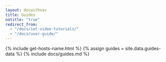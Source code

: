 ```yaml
---
layout: docwithnav
title: Guides
notitle: "true"
redirect_from: 
  - "/docs/iot-video-tutorials/"
  - "/docs/user-guide/"
---
```


{% include get-hosts-name.html %}
{% assign guides = site.data.guides-data %}
{% include docs/guides.md %}
